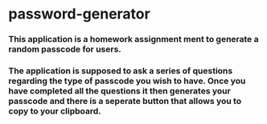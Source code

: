 # password-generator
### This application is a homework assignment ment to generate a random passcode for users.
### The application is supposed to ask a series of questions regarding the type of passcode you wish to have. Once you have completed all the questions it then generates your passcode and there is a seperate button that allows you to copy to your clipboard.
